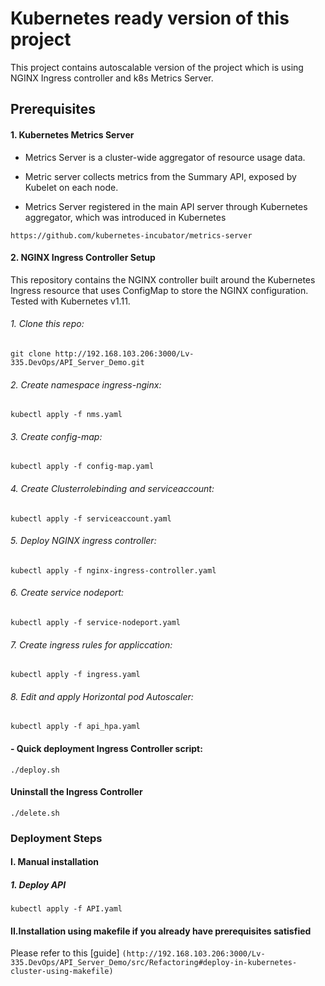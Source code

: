 # Kubernetes ready version of this project #
This project contains autoscalable version of the project which is using NGINX Ingress controller and k8s Metrics Server.
## Prerequisites

#### 1. Kubernetes Metrics Server

   - Metrics Server is a cluster-wide aggregator of resource usage data.

   - Metric server collects metrics from the Summary API, exposed by Kubelet on each node.

   - Metrics Server registered in the main API server through Kubernetes aggregator, which was introduced in Kubernetes

`https://github.com/kubernetes-incubator/metrics-server`


#### 2. NGINX Ingress Controller Setup
This repository contains the NGINX controller built around the Kubernetes Ingress resource that uses ConfigMap to store the NGINX configuration. Tested with Kubernetes v1.11.
###### 1. Clone this repo:

 `git clone http://192.168.103.206:3000/Lv-335.DevOps/API_Server_Demo.git`

###### 2. Create namespace ingress-nginx:

  `kubectl apply -f nms.yaml`
###### 3. Create config-map:

 `kubectl apply -f config-map.yaml`
###### 4. Create Clusterrolebinding and serviceaccount:

 `kubectl apply -f serviceaccount.yaml`  

###### 5. Deploy NGINX ingress controller:

 `kubectl apply -f nginx-ingress-controller.yaml`

###### 6. Create service nodeport:

  `kubectl apply -f service-nodeport.yaml`

###### 7. Create ingress rules for appliccation:

  `kubectl apply -f ingress.yaml`

###### 8. Edit and apply Horizontal pod Autoscaler:

 `kubectl apply -f api_hpa.yaml`     

#### - Quick deployment Ingress Controller script:
 
  `./deploy.sh`
  
#### Uninstall the Ingress Controller
 
  `./delete.sh`


### Deployment Steps
#### I. Manual installation
##### 1. Deploy API ###


`kubectl apply -f API.yaml`


#### II.Installation using makefile if you already have prerequisites satisfied
Please refer to this [guide] ``(http://192.168.103.206:3000/Lv-335.DevOps/API_Server_Demo/src/Refactoring#deploy-in-kubernetes-cluster-using-makefile)``
